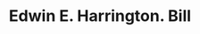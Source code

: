 ---
doi: 10.7916/D86T1ZQJ
date_other: '1893'
date_other_textual: '1893'
form: printed ephemera
genre:
- Invoices
name:
- Edwin E. Harrington
object_in_context_url: https://biggert.cul.columbia.edu/items/view/ave_biggert_00375
subject_hierarchical_geographic:
- Boston, Massachusetts, United States
subject_name:
- Edwin E. Harrington
title: Edwin E. Harrington. Bill
sort_title: Edwin E. Harrington. Bill
call_number: ave_biggert_00375
coordinates:
- 42.35805555555556,-71.06361111111111
pid: ave_biggert_00375
identifiers: ave_biggert_00375
permalink: /biggert/ave_biggert_00375/
layout: iiif-image-page
---